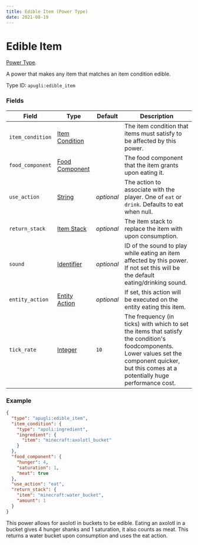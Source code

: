 ```yaml
---
title: Edible Item (Power Type)
date: 2021-08-19
---
```


# Edible Item

[Power Type](../power_types.md).

A power that makes any item that matches an item condition edible.

Type ID: `apugli:edible_item`

### Fields

Field  | Type | Default | Description
-------|------|---------|-------------
`item_condition` | [Item Condition](https://origins.readthedocs.io/en/latest/item_conditions/) |  | The item condition that items must satisfy to be affected by this power.
`food_component` | [Food Component](../data_types/food_component.md) | | The food component that the item grants upon eating it.
`use_action` | [String](https://origins.readthedocs.io/en/latest/data_types/string/) | *optional* | The action to associate with the player. One of `eat` or `drink`. Defaults to eat when null.
`return_stack` | [Item Stack](https://origins.readthedocs.io/en/latest/data_types/item_stack/) | *optional* | The item stack to replace the item with upon consumption.
`sound` | [Identifier](https://origins.readthedocs.io/en/latest/data_types/identifier/) | *optional* | ID of the sound to play while eating an item affected by this power. If not set this will be the default eating/drinking sound.
`entity_action` | [Entity Action](https://origins.readthedocs.io/en/latest/entity_actions/) | *optional* | If set, this action will be executed on the entity eating this item.
`tick_rate` | [Integer](https://origins.readthedocs.io/en/latest/data_types/integer/) | `10` | The frequency (in ticks) with which to set the items that satisfy the condition's foodcomponents. Lower values set the component quicker, but this comes at a potentially huge performance cost.

### Example
```json
{
  "type": "apugli:edible_item",
  "item_condition": {
    "type": "apoli:ingredient",
    "ingredient": {
      "item": "minecraft:axolotl_bucket"
    }
  },
  "food_component": {
    "hunger": 4,
    "saturation": 1,
    "meat": true
  },
  "use_action": "eat",
  "return_stack": {
    "item": "minecraft:water_bucket",
    "amount": 1
  }
}
```
This power allows for axolotl in buckets to be edible. Eating an axolotl in a bucket gives 4 hunger shanks and 1 saturation, it also counts as meat. This returns a water bucket upon consumption and uses the eat action.